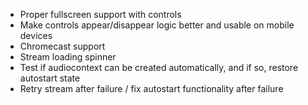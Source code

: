  - Proper fullscreen support with controls
 - Make controls appear/disappear logic better and usable on mobile devices
 - Chromecast support
 - Stream loading spinner
 - Test if audiocontext can be created automatically, and if so, restore autostart state
 - Retry stream after failure / fix autostart functionality after failure
